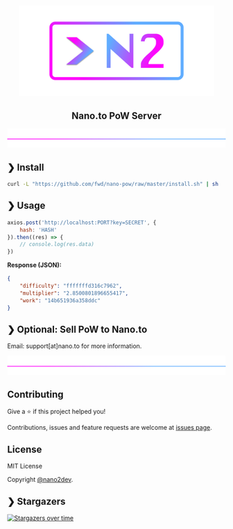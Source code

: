 <p align="center">
  <img src="https://github.com/fwd/n2/raw/master/.github/banner.png" alt="N2" width="450" />
</p>

<h2 align="center">Nano.to PoW Server</h2>

![line](https://github.com/fwd/n2/raw/master/.github/line.png)

## ❯ Install

```bash
curl -L "https://github.com/fwd/nano-pow/raw/master/install.sh" | sh
```

## ❯ Usage

```javascript
axios.post('http://localhost:PORT?key=SECRET', { 
    hash: 'HASH'
}).then((res) => {
    // console.log(res.data)
})
```
**Response (JSON):**
```json
{
    "difficulty": "fffffffd316c7962",
    "multiplier": "2.8500801896655417",
    "work": "14b651936a358ddc"
}
```

## ❯ Optional: Sell PoW to Nano.to 

Email: support[at]nano.to for more information.

![line](https://github.com/fwd/n2/raw/master/.github/line.png)

## Contributing

Give a ⭐️ if this project helped you!

Contributions, issues and feature requests are welcome at [issues page](https://github.com/fwd/nano/issues).

## License

MIT License

Copyright [@nano2dev](https://twitter.com/nano2dev).

## ❯ Stargazers

[![Stargazers over time](https://starchart.cc/fwd/nano.svg)](https://starchart.cc/fwd/nano-pow)
